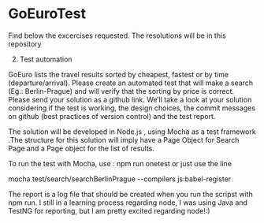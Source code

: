 # GoEuroTest
Find below the excercises requested. The resolutions will be in this repository 

2. Test automation 

GoEuro lists the travel results sorted by cheapest, fastest or by time (departure/arrival). Please 
create an automated test that will make a search (Eg.: Berlin-Prague) and will verify that the
sorting by price is correct. 
Please send your solution as a github link. We’ll take a look at your solution considering if the 
test is working, the design choices, the commit
messages on github (best practices of version 
control) and the test report. 

The solution will be developed in Node.js , using Mocha as a test framework .The structure for this solution will imply have a Page Object for Search Page and a Page object for the list of results.

To run the test with Mocha, use : npm run onetest or just use the line

mocha test/search/searchBerlinPrague --compilers js:babel-register

The report is a log file that should be created when you run the scripst with npm run. I still in a learning process regarding node, I was using Java and TestNG for reporting, but I am pretty excited regarding node!:)
